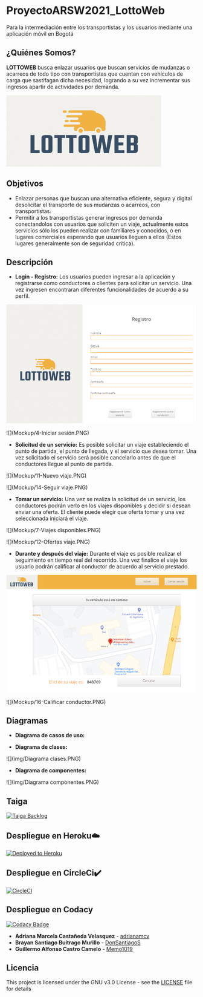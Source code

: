 # ProyectoARSW2021_LottoWeb

Para la intermediación entre los transportistas y los usuarios mediante una aplicación móvil en Bogotá

## ¿Quiénes Somos?

**LOTTOWEB** busca enlazar usuarios que buscan servicios de mudanzas o acarreos de todo tipo con transportistas que cuentan con vehículos de carga que sastifagan dicha necesidad, logrando a su vez incrementar sus ingresos apartir de actividades por demanda.

![](img/Logo.PNG)


## Objetivos
*  Enlazar personas que buscan una alternativa eficiente, segura y digital desolicitar el transporte de sus mudanzas o acarreos, con transportistas.
*  Permitir a los transportistas generar ingresos por demanda conectandolos con usuarios que soliciten un viaje, actualmente estos servicios sólo los pueden realizar con familiares y conocidos, o en lugares comerciales esperando que usuarios lleguen a ellos (Estos lugares generalmente son de seguridad crítica).

## Descripción

* **Login - Registro:**
Los usuarios pueden ingresar a la aplicación y registrarse como conductores o clientes para solicitar un servicio. Una vez ingresen encontraran diferentes funcionalidades de acuerdo a su perfil.

![](Mockup/2-Registro.PNG)

![](Mockup/4-Iniciar sesión.PNG)

* **Solicitud de un servicio:**
Es posible solicitar un viaje estableciendo el punto de partida, el punto de llegada, y el servicio que desea tomar. Una vez solicitado el servicio será posible cancelarlo antes de que el conductores llegue al punto de partida.

![](Mockup/11-Nuevo viaje.PNG)

![](Mockup/14-Seguir viaje.PNG)

* **Tomar un servicio:**
Una vez se realiza la solicitud de un servicio, los conductores podrán verlo en los viajes disponibles y decidir si desean enviar una oferta. El cliente puede elegir que oferta tomar y una vez seleccionada iniciará el viaje.

![](Mockup/7-Viajes disponibles.PNG)

![](Mockup/12-Ofertas viaje.PNG)

* **Durante y después del viaje:**
Durante el viaje es posible realizar el seguimiento en tiempo real del recorrido. Una vez finalice el viaje los usuario podrán calificar al conductor de acuerdo al servicio prestado.

![](Mockup/15-Recorrido.PNG)

![](Mockup/16-Calificar conductor.PNG)

## Diagramas

* **Diagrama de casos de uso:**

* **Diagrama de clases:**

![](img/Diagrama clases.PNG)

* **Diagrama de componentes:**

![](img/Diagrama componentes.PNG)


## Taiga

[![Taiga Backlog](https://images.assets-landingi.com/jvS0A3Tm24feIBqs/logo_horizontal.png)](https://tree.taiga.io/project/memo1019-2021-1-proyectarsw-lottoweb/backlog)


## Despliegue en Heroku☁️

[![Deployed to Heroku](https://www.herokucdn.com/deploy/button.png)](https://projectlottoweb2021.herokuapp.com/)

## Despliegue en CircleCi✔️ 

[![CircleCI](https://circleci.com/gh/Los-Innombrables/2020-2-PROYCVDS-LosInnombrables.svg?style=svg)](https://app.circleci.com/pipelines/github/Los-Innombrables/2020-2-PROYCVDS-LosInnombrables)


## Despliegue en Codacy

[![Codacy Badge](https://app.codacy.com/project/badge/Grade/f6dc63ea7bc64c57988c829bcac97102)](https://www.codacy.com?utm_source=github.com&amp;utm_medium=referral&amp;utm_content=LottoWebTeam/ProyectoARSW2021_LottoWeb&amp;utm_campaign=Badge_Grade)

* **Adriana Marcela Castañeda Velasquez** - [adrianamcv](https://github.com/adrianamcv)
* **Brayan Santiago Buitrago Murillo** - [DonSantiagoS](https://github.com/DonSantiagoS)
* **Guillermo Alfonso Castro Camelo** - [Memo1019](https://github.com/memo1019)

## Licencia

This project is licensed under the GNU v3.0 License - see the [LICENSE](LICENSE.txt) file for details
